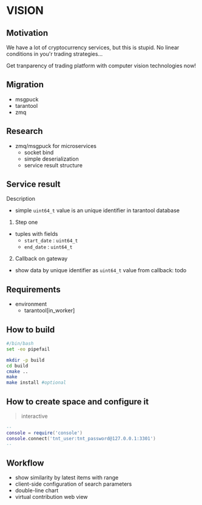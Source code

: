 # VISION

## Motivation

We have a lot of cryptocurrency services, but this is stupid. No linear conditions in you'r trading strategies...

Get tranparency of trading platform with computer vision technologies now!

## Migration

-   msgpuck
-   tarantool
-   zmq

## Research

-   zmq/msgpuck for microservices
    -   socket bind
    -   simple deserialization
    -   service result structure

## Service result

Description

-   simple `uint64_t` value is an unique identifier in tarantool database

1. Step one

-   tuples with fields
    -   `start_date` : `uint64_t`
    -   `end_date` : `uint64_t`

2. Callback on gateway

-   show data by unique identifier as `uint64_t` value from callback: todo

## Requirements

-   environment
    - tarantool[in_worker]

## How to build

```bash
#/bin/bash
set -eo pipefail

mkdir -p build
cd build
cmake ..
make
make install #optional
```

## How to create space and configure it

> interactive

```lua
--
console = require('console')
console.connect('tnt_user:tnt_password@127.0.0.1:3301')
--
```

## Workflow

- show similarity by latest items with range
- client-side configuration of search parameters
- double-line chart
- virtual contribution web view
